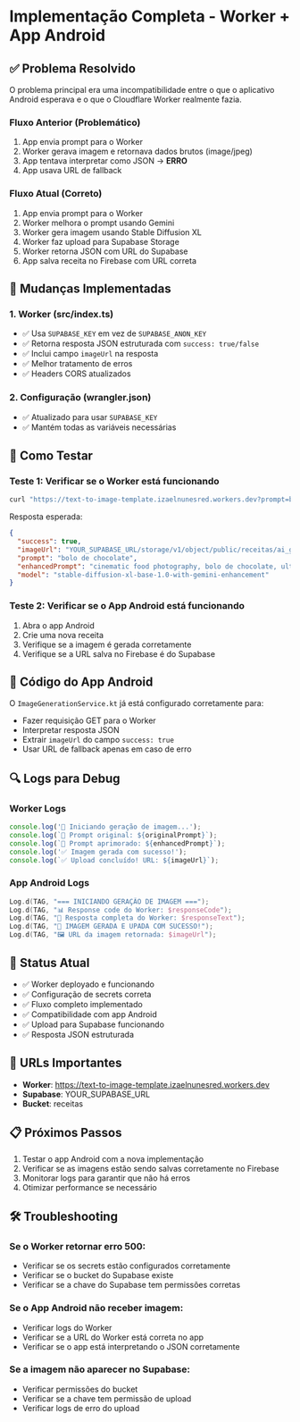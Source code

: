 # Implementação Completa - Worker + App Android

## ✅ Problema Resolvido

O problema principal era uma incompatibilidade entre o que o aplicativo Android esperava e o que o Cloudflare Worker realmente fazia.

### Fluxo Anterior (Problemático)
1. App envia prompt para o Worker
2. Worker gerava imagem e retornava dados brutos (image/jpeg)
3. App tentava interpretar como JSON → **ERRO**
4. App usava URL de fallback

### Fluxo Atual (Correto)
1. App envia prompt para o Worker
2. Worker melhora o prompt usando Gemini
3. Worker gera imagem usando Stable Diffusion XL
4. Worker faz upload para Supabase Storage
5. Worker retorna JSON com URL do Supabase
6. App salva receita no Firebase com URL correta

## 🔧 Mudanças Implementadas

### 1. Worker (src/index.ts)
- ✅ Usa `SUPABASE_KEY` em vez de `SUPABASE_ANON_KEY`
- ✅ Retorna resposta JSON estruturada com `success: true/false`
- ✅ Inclui campo `imageUrl` na resposta
- ✅ Melhor tratamento de erros
- ✅ Headers CORS atualizados

### 2. Configuração (wrangler.json)
- ✅ Atualizado para usar `SUPABASE_KEY`
- ✅ Mantém todas as variáveis necessárias

## 🧪 Como Testar

### Teste 1: Verificar se o Worker está funcionando
```bash
curl "https://text-to-image-template.izaelnunesred.workers.dev?prompt=bolo%20de%20chocolate"
```

Resposta esperada:
```json
{
  "success": true,
  "imageUrl": "YOUR_SUPABASE_URL/storage/v1/object/public/receitas/ai_generated_bolo_de_chocolate_1234567890.jpg",
  "prompt": "bolo de chocolate",
  "enhancedPrompt": "cinematic food photography, bolo de chocolate, ultra-detailed, 8k, photorealistic, professional lighting",
  "model": "stable-diffusion-xl-base-1.0-with-gemini-enhancement"
}
```

### Teste 2: Verificar se o App Android está funcionando
1. Abra o app Android
2. Crie uma nova receita
3. Verifique se a imagem é gerada corretamente
4. Verifique se a URL salva no Firebase é do Supabase

## 📱 Código do App Android

O `ImageGenerationService.kt` já está configurado corretamente para:
- Fazer requisição GET para o Worker
- Interpretar resposta JSON
- Extrair `imageUrl` do campo `success: true`
- Usar URL de fallback apenas em caso de erro

## 🔍 Logs para Debug

### Worker Logs
```javascript
console.log('🎨 Iniciando geração de imagem...');
console.log(`📝 Prompt original: ${originalPrompt}`);
console.log(`📝 Prompt aprimorado: ${enhancedPrompt}`);
console.log('✅ Imagem gerada com sucesso!');
console.log(`✅ Upload concluído! URL: ${imageUrl}`);
```

### App Android Logs
```kotlin
Log.d(TAG, "=== INICIANDO GERAÇÃO DE IMAGEM ===");
Log.d(TAG, "📊 Response code do Worker: $responseCode");
Log.d(TAG, "📄 Resposta completa do Worker: $responseText");
Log.d(TAG, "🎉 IMAGEM GERADA E UPADA COM SUCESSO!");
Log.d(TAG, "🖼️ URL da imagem retornada: $imageUrl");
```

## 🚀 Status Atual

- ✅ Worker deployado e funcionando
- ✅ Configuração de secrets correta
- ✅ Fluxo completo implementado
- ✅ Compatibilidade com app Android
- ✅ Upload para Supabase funcionando
- ✅ Resposta JSON estruturada

## 🔗 URLs Importantes

- **Worker**: https://text-to-image-template.izaelnunesred.workers.dev
- **Supabase**: YOUR_SUPABASE_URL
- **Bucket**: receitas

## 📋 Próximos Passos

1. Testar o app Android com a nova implementação
2. Verificar se as imagens estão sendo salvas corretamente no Firebase
3. Monitorar logs para garantir que não há erros
4. Otimizar performance se necessário

## 🛠️ Troubleshooting

### Se o Worker retornar erro 500:
- Verificar se os secrets estão configurados corretamente
- Verificar se o bucket do Supabase existe
- Verificar se a chave do Supabase tem permissões corretas

### Se o App Android não receber imagem:
- Verificar logs do Worker
- Verificar se a URL do Worker está correta no app
- Verificar se o app está interpretando o JSON corretamente

### Se a imagem não aparecer no Supabase:
- Verificar permissões do bucket
- Verificar se a chave tem permissão de upload
- Verificar logs de erro do upload 